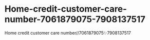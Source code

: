 # Home-credit-customer-care-number-7061879075-7908137517
Home credit customer care number//7061879075✨7908137517

